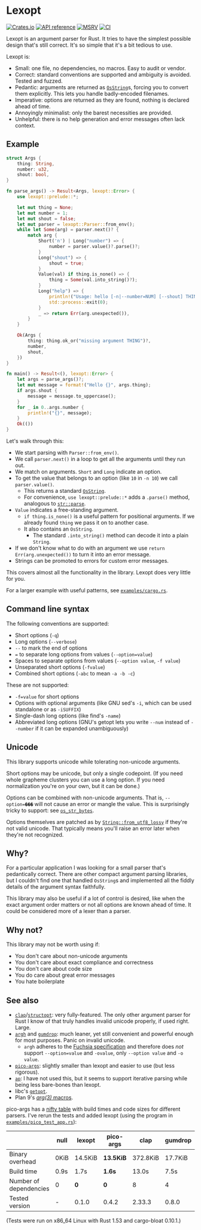 # Lexopt

[![Crates.io](https://img.shields.io/crates/v/lexopt.svg)](https://crates.io/crates/lexopt)
[![API reference](https://docs.rs/lexopt/badge.svg)](https://docs.rs/lexopt/)
[![MSRV](https://img.shields.io/badge/MSRV-1.31-blue)](https://blog.rust-lang.org/2018/12/06/Rust-1.31-and-rust-2018.html)
[![CI](https://img.shields.io/github/workflow/status/blyxxyz/lexopt/CI/master)](https://github.com/blyxxyz/lexopt/actions)

Lexopt is an argument parser for Rust. It tries to have the simplest possible design that's still correct. It's so simple that it's a bit tedious to use.

Lexopt is:
- Small: one file, no dependencies, no macros. Easy to audit or vendor.
- Correct: standard conventions are supported and ambiguity is avoided. Tested and fuzzed.
- Pedantic: arguments are returned as [`OsString`](https://doc.rust-lang.org/std/ffi/struct.OsString.html)s, forcing you to convert them explicitly. This lets you handle badly-encoded filenames.
- Imperative: options are returned as they are found, nothing is declared ahead of time.
- Annoyingly minimalist: only the barest necessities are provided.
- Unhelpful: there is no help generation and error messages often lack context.

## Example
```rust
struct Args {
    thing: String,
    number: u32,
    shout: bool,
}

fn parse_args() -> Result<Args, lexopt::Error> {
    use lexopt::prelude::*;

    let mut thing = None;
    let mut number = 1;
    let mut shout = false;
    let mut parser = lexopt::Parser::from_env();
    while let Some(arg) = parser.next()? {
        match arg {
            Short('n') | Long("number") => {
                number = parser.value()?.parse()?;
            }
            Long("shout") => {
                shout = true;
            }
            Value(val) if thing.is_none() => {
                thing = Some(val.into_string()?);
            }
            Long("help") => {
                println!("Usage: hello [-n|--number=NUM] [--shout] THING");
                std::process::exit(0);
            }
            _ => return Err(arg.unexpected()),
        }
    }

    Ok(Args {
        thing: thing.ok_or("missing argument THING")?,
        number,
        shout,
    })
}

fn main() -> Result<(), lexopt::Error> {
    let args = parse_args()?;
    let mut message = format!("Hello {}", args.thing);
    if args.shout {
        message = message.to_uppercase();
    }
    for _ in 0..args.number {
        println!("{}", message);
    }
    Ok(())
}
```

Let's walk through this:
- We start parsing with `Parser::from_env()`.
- We call `parser.next()` in a loop to get all the arguments until they run out.
- We match on arguments. `Short` and `Long` indicate an option.
- To get the value that belongs to an option (like `10` in `-n 10`) we call `parser.value()`.
  - This returns a standard [`OsString`](https://doc.rust-lang.org/std/ffi/struct.OsString.html).
  - For convenience, `use lexopt::prelude::*` adds a `.parse()` method, analogous to [`str::parse`](https://doc.rust-lang.org/std/primitive.str.html#method.parse).
- `Value` indicates a free-standing argument.
  - `if thing.is_none()` is a useful pattern for positional arguments. If we already found `thing` we pass it on to another case.
  - It also contains an `OsString`.
    - The standard `.into_string()` method can decode it into a plain `String`.
- If we don't know what to do with an argument we use `return Err(arg.unexpected())` to turn it into an error message.
- Strings can be promoted to errors for custom error messages.

This covers almost all the functionality in the library. Lexopt does very little for you.

For a larger example with useful patterns, see [`examples/cargo.rs`](examples/cargo.rs).

## Command line syntax
The following conventions are supported:
- Short options (`-q`)
- Long options (`--verbose`)
- `--` to mark the end of options
- `=` to separate long options from values (`--option=value`)
- Spaces to separate options from values (`--option value`, `-f value`)
- Unseparated short options (`-fvalue`)
- Combined short options (`-abc` to mean `-a -b -c`)

These are not supported:
- `-f=value` for short options
- Options with optional arguments (like GNU sed's `-i`, which can be used standalone or as `-iSUFFIX`)
- Single-dash long options (like find's `-name`)
- Abbreviated long options (GNU's getopt lets you write `--num` instead of `--number` if it can be expanded unambiguously)

## Unicode
This library supports unicode while tolerating non-unicode arguments.

Short options may be unicode, but only a single codepoint. (If you need whole grapheme clusters you can use a long option. If you need normalization you're on your own, but it can be done.)

Options can be combined with non-unicode arguments. That is, `--option=���` will not cause an error or mangle the value. This is surprisingly tricky to support: see [`os_str_bytes`](https://crates.io/crates/os_str_bytes).

Options themselves are patched as by [`String::from_utf8_lossy`](https://doc.rust-lang.org/std/string/struct.String.html#method.from_utf8_lossy) if they're not valid unicode. That typically means you'll raise an error later when they're not recognized.

## Why?
For a particular application I was looking for a small parser that's pedantically correct. There are other compact argument parsing libraries, but I couldn't find one that handled `OsString`s and implemented all the fiddly details of the argument syntax faithfully.

This library may also be useful if a lot of control is desired, like when the exact argument order matters or not all options are known ahead of time. It could be considered more of a lexer than a parser.

## Why not?
This library may not be worth using if:
- You don't care about non-unicode arguments
- You don't care about exact compliance and correctness
- You don't care about code size
- You do care about great error messages
- You hate boilerplate

## See also
- [`clap`](https://github.com/clap-rs/clap)/[`structopt`](https://github.com/TeXitoi/structopt): very fully-featured. The only other argument parser for Rust I know of that truly handles invalid unicode properly, if used right. Large.
- [`argh`](https://github.com/google/argh) and [`gumdrop`](https://github.com/murarth/gumdrop): much leaner, yet still convenient and powerful enough for most purposes. Panic on invalid unicode.
  - `argh` adheres to the [Fuchsia specification](https://fuchsia.dev/fuchsia-src/concepts/api/cli#command_line_arguments) and therefore does *not* support `--option=value` and `-ovalue`, only `--option value` and `-o value`.
- [`pico-args`](https://github.com/RazrFalcon/pico-args): slightly smaller than lexopt and easier to use (but less rigorous).
- [`ap`](https://docs.rs/ap): I have not used this, but it seems to support iterative parsing while being less bare-bones than lexopt.
- libc's [`getopt`](https://en.wikipedia.org/wiki/Getopt#Examples).
- Plan 9's [*arg(3)* macros](https://9fans.github.io/plan9port/man/man3/arg.html).

pico-args has a [nifty table](https://github.com/RazrFalcon/pico-args#alternatives) with build times and code sizes for different parsers. I've rerun the tests and added lexopt (using the program in [`examples/pico_test_app.rs`](examples/pico_test_app.rs)):

|                        | null | lexopt  | pico-args   | clap     | gumdrop | structopt | argh    |
|------------------------|------|---------|-------------|----------|---------|-----------|---------|
| Binary overhead        | 0KiB | 14.5KiB | **13.5KiB** | 372.8KiB | 17.7KiB | 371.2KiB  | 16.8KiB |
| Build time             | 0.9s | 1.7s    | **1.6s**    | 13.0s    | 7.5s    | 17.0s     | 7.5s    |
| Number of dependencies | 0    | **0**   | **0**       | 8        | 4       | 19        | 6       |
| Tested version         | -    | 0.1.0   | 0.4.2       | 2.33.3   | 0.8.0   | 0.3.22    | 0.1.4   |

(Tests were run on x86_64 Linux with Rust 1.53 and cargo-bloat 0.10.1.)

